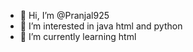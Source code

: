 - 👋 Hi, I’m @Pranjal925
- 👀 I’m interested in java html and python
- 🌱 I’m currently learning html


<!---
Pranjal925/Pranjal925 is a ✨ special ✨ repository because its `README.md` (this file) appears on your GitHub profile.
You can click the Preview link to take a look at your changes.
--->
